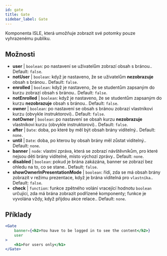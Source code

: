 ```yaml
---
id: gate 
title: Gate
sidebar_label: Gate
---
```


Komponenta ISLE, která umožňuje zobrazit své potomky pouze vyhrazenému publiku.

## Možnosti

* __user__ | `boolean`: po nastavení se uživatelům zobrazí obsah s bránou.. Default: `false`.
* __notUser__ | `boolean`: když je nastaveno, že se uživatelům **nezobrazuje** obsah s bránou.. Default: `false`.
* __enrolled__ | `boolean`: když je nastaveno, že se studentům zapsaným do kurzu zobrazí obsah s bránou.. Default: `false`.
* __notEnrolled__ | `boolean`: když je nastaveno, že se studentům zapsaným do kurzu **nezobrazuje** obsah s bránou.. Default: `false`.
* __owner__ | `boolean`: po nastavení se obsah s bránou zobrazí vlastníkovi kurzu (obvykle instruktorovi).. Default: `false`.
* __notOwner__ | `boolean`: po nastavení se obsah kurzu **nezobrazuje** vlastníkovi kurzu (obvykle instruktorovi).. Default: `false`.
* __after__ | `Date`: doba, po které by měl být obsah brány viditelný.. Default: `none`.
* __until__ | `Date`: doba, po kterou by obsah brány měl zůstat viditelný.. Default: `none`.
* __banner__ | `node`: vlastní zpráva, která se zobrazí návštěvníkům, pro které nejsou děti brány viditelné, místo výchozí zprávy.. Default: `none`.
* __disabled__ | `boolean`: pokud je brána zakázána, banner se zobrazí bez ohledu na to, co se stane.. Default: `false`.
* __showOwnerInPresentationMode__ | `boolean`: řídí, zda se má obsah brány zobrazit v režimu prezentace, když je brána viditelná pro `vlastníka`.. Default: `false`.
* __check__ | `function`: funkce zpětného volání vracející hodnotu `boolean` určující, zda má brána zobrazit podřízené komponenty; funkce je vyvolána vždy, když přijdou akce relace.. Default: `none`.


## Příklady

```jsx live
<Gate 
    banner={<h2>You have to be logged in to see the content</h2>}
    user 
>
    <h1>For users only</h1>
</Gate>
``` 



